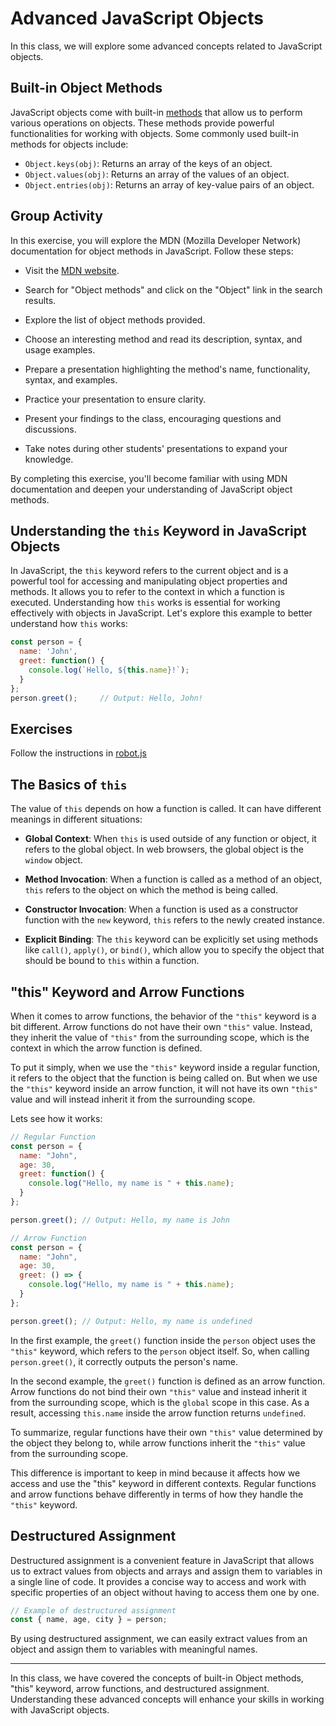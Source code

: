 # Advanced JavaScript Objects

In this class, we will explore some advanced concepts related to JavaScript objects.

## Built-in Object Methods

JavaScript objects come with built-in [methods](https://developer.mozilla.org/en-US/docs/Web/JavaScript/Reference/Global_Objects/Object) that allow us to perform various operations on objects. These methods provide powerful functionalities for working with objects. Some commonly used built-in methods for objects include:

- `Object.keys(obj)`: Returns an array of the keys of an object.
- `Object.values(obj)`: Returns an array of the values of an object.
- `Object.entries(obj)`: Returns an array of key-value pairs of an object.

## Group Activity

In this exercise, you will explore the MDN (Mozilla Developer Network) documentation for object methods in JavaScript. Follow these steps:

- Visit the [MDN website](https://developer.mozilla.org/).

- Search for "Object methods" and click on the "Object" link in the search results.

- Explore the list of object methods provided.

- Choose an interesting method and read its description, syntax, and usage examples.

- Prepare a presentation highlighting the method's name, functionality, syntax, and examples.

- Practice your presentation to ensure clarity.

- Present your findings to the class, encouraging questions and discussions.

- Take notes during other students' presentations to expand your knowledge.

By completing this exercise, you'll become familiar with using MDN documentation and deepen your understanding of JavaScript object methods.

## Understanding the `this` Keyword in JavaScript Objects

In JavaScript, the `this` keyword refers to the current object and is a powerful tool for accessing and manipulating object properties and methods. It allows you to refer to the context in which a function is executed. Understanding how `this` works is essential for working effectively with objects in JavaScript.
Let's explore this example to better understand how `this` works:

```javascript
const person = {
  name: 'John',
  greet: function() {
    console.log(`Hello, ${this.name}!`);
  }
};
person.greet();     // Output: Hello, John!
```

## Exercises

Follow the instructions in [robot.js](./exercises/robot.js)

## The Basics of `this`

The value of `this` depends on how a function is called. It can have different meanings in different situations:

- **Global Context**: When `this` is used outside of any function or object, it refers to the global object. In web browsers, the global object is the `window` object.

- **Method Invocation**: When a function is called as a method of an object, `this` refers to the object on which the method is being called.

- **Constructor Invocation**: When a function is used as a constructor function with the `new` keyword, `this` refers to the newly created instance.

- **Explicit Binding**: The `this` keyword can be explicitly set using methods like `call()`, `apply()`, or `bind()`, which allow you to specify the object that should be bound to `this` within a function.


## "this" Keyword and Arrow Functions

When it comes to arrow functions, the behavior of the `"this"` keyword is a bit different. Arrow functions do not have their own `"this"` value. Instead, they inherit the value of `"this"` from the surrounding scope, which is the context in which the arrow function is defined.

To put it simply, when we use the `"this"` keyword inside a regular function, it refers to the object that the function is being called on. But when we use the `"this"` keyword inside an arrow function, it will not have its own `"this"` value and will instead inherit it from the surrounding scope.

Lets see how it works:
```js
// Regular Function
const person = {
  name: "John",
  age: 30,
  greet: function() {
    console.log("Hello, my name is " + this.name);
  }
};

person.greet(); // Output: Hello, my name is John

// Arrow Function
const person = {
  name: "John",
  age: 30,
  greet: () => {
    console.log("Hello, my name is " + this.name);
  }
};

person.greet(); // Output: Hello, my name is undefined
```
In the first example, the `greet()` function inside the `person` object uses the `"this"` keyword, which refers to the `person` object itself. So, when calling `person.greet()`, it correctly outputs the person's name.

In the second example, the `greet()` function is defined as an arrow function. Arrow functions do not bind their own `"this"` value and instead inherit it from the surrounding scope, which is the `global` scope in this case. As a result, accessing `this.name` inside the arrow function returns `undefined`.

To summarize, regular functions have their own `"this"` value determined by the object they belong to, while arrow functions inherit the `"this"` value from the surrounding scope.

This difference is important to keep in mind because it affects how we access and use the "this" keyword in different contexts. Regular functions and arrow functions behave differently in terms of how they handle the `"this"` keyword.



## Destructured Assignment

Destructured assignment is a convenient feature in JavaScript that allows us to extract values from objects and arrays and assign them to variables in a single line of code. It provides a concise way to access and work with specific properties of an object without having to access them one by one.

```javascript
// Example of destructured assignment
const { name, age, city } = person;
```
By using destructured assignment, we can easily extract values from an object and assign them to variables with meaningful names.

---

In this class, we have covered the concepts of built-in Object methods, "this" keyword, arrow functions, and destructured assignment. Understanding these advanced concepts will enhance your skills in working with JavaScript objects.
